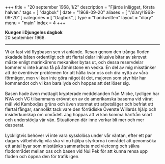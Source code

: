 +++
title = "20 september 1968, 1/2"
description = "Fjärde inlägget, första halvan."
tags = [
    "dagbok"
]
date = "1968-09-20"
aliases = [
    "/diary/1968-09-20"
]
categories = [
    "Dagbok",
]
type = "handwritten"
layout = "diary"
menu = "main"
index = 4
+++

<b>Kungen i Djungelns dagbok</b><br/>
20 september 1968.
<hr />

Vi är fast vid flygbasen sen vi anlände. Resan genom den trånga floden skadade båten ordentligt och ett flertal delar inklusive bitar av skrovet måste enligt marinkårens mekaniker bytas ut, och dessa reservdelar kommer vi inte kunna få på åtminstone en vecka. En del av mig misstänker att de överdriver problemen för att hålla kvar oss och dra nytta av våra förmågor, men vi kan inte göra något åt det, majoren som styr här har kommandot och vi kan bara lyda och hoppas att det löser sig. 
\
\
Basen hade även mottagit krypterade meddelanden från Micke, tydligen har NVA och VC tillsammans erövrat en av de amerikanska baserna vid vårat mål vid Kambodjas gräns och även stormat ett arbetsläger och befriat ett flertal fångar, sannolikt tack vare den förrädiske Överste Willards hjälp och insiderkunskap om området. Jag hoppas att vi kan komma härifrån snart och understödja vår vän. Situationen där inne verkar bli mer och mer desperat.
\
\
Lyckligtvis behöver vi inte vara sysslolösa under vår väntan, efter ett par dagars välbehövlig vila ska vi nu hjälpa styrkorna i området att genomsöka ett antal byar som misstänks sammarbeta med vietcong och säkra flodområdet mellan oss och basen vid Nui Pek för att kunna rensa upp floden och öppna den för trafik igen.


